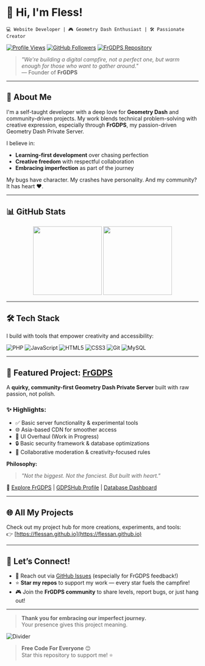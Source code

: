 # 👋 Hi, I'm Fless!  
`💻 Website Developer | 🎮 Geometry Dash Enthusiast | 🛠️ Passionate Creator`

[![Profile Views](https://komarev.com/ghpvc/?username=flessan&color=blue&style=flat-square)](https://github.com/flessan)
[![GitHub Followers](https://img.shields.io/github/followers/flessan?label=Follow%20Me&style=social)](https://github.com/flessan)
[![FrGDPS Repository](https://img.shields.io/badge/GDPS-FrGDPS-orange?logo=github)](https://github.com/flessan/FrGDPS)

> *"We're building a digital campfire, not a perfect one, but warm enough for those who want to gather around."*  
> — Founder of **FrGDPS**

---

## 🌟 About Me

I'm a self-taught developer with a deep love for **Geometry Dash** and community-driven projects. My work blends technical problem-solving with creative expression, especially through **FrGDPS**, my passion-driven Geometry Dash Private Server.

I believe in:
- **Learning-first development** over chasing perfection  
- **Creative freedom** with respectful collaboration  
- **Embracing imperfection** as part of the journey  

My bugs have character. My crashes have personality. And my community? It has heart ❤️.

---

## 📊 GitHub Stats

<div align="center">
  <img src="https://github-readme-stats.vercel.app/api?username=flessan&show_icons=true&theme=radical&count_private=true" height="180" />
  <img src="https://github-readme-streak-stats.herokuapp.com/?user=flessan&theme=radical" height="180" />
</div>

---

## 🛠️ Tech Stack

I build with tools that empower creativity and accessibility:

![PHP](https://img.shields.io/badge/PHP-777BB4?logo=php&logoColor=white)
![JavaScript](https://img.shields.io/badge/JavaScript-F7DF1E?logo=javascript&logoColor=black)
![HTML5](https://img.shields.io/badge/HTML5-E34F26?logo=html5&logoColor=white)
![CSS3](https://img.shields.io/badge/CSS3-1572B6?logo=css&logoColor=white)
![Git](https://img.shields.io/badge/Git-F05032?logo=git&logoColor=white)
![MySQL](https://img.shields.io/badge/MySQL-4479A1?logo=mysql&logoColor=white)

---

## 🚀 Featured Project: [FrGDPS](https://github.com/flessan/FrGDPS)

A **quirky, community-first Geometry Dash Private Server** built with raw passion, not polish.

### ✨ Highlights:
- ✅ Basic server functionality & experimental tools  
- 🌐 Asia-based CDN for smoother access  
- 🧪 UI Overhaul (Work in Progress)  
- 🔒 Basic security framework & database optimizations  
- 🤝 Collaborative moderation & creativity-focused rules  

**Philosophy:**  
> *"Not the biggest. Not the fanciest. But built with heart."*

🔗 [Explore FrGDPS](https://fless.netlify.app) | [GDPSHub Profile](https://gdpshub.com/gdps/2924) | [Database Dashboard](https://fless.ps.fhgdps.com)

---

## 🌐 All My Projects

Check out my project hub for more creations, experiments, and tools:  
👉 [https://flessan.github.io](https://flessan.github.io)

---

## 💬 Let’s Connect!

- 📧 Reach out via [GitHub Issues](https://github.com/flessan/FrGDPS/issues) (especially for FrGDPS feedback!)  
- ⭐ **Star my repos** to support my work — every star fuels the campfire!  
- 🎮 Join the **FrGDPS community** to share levels, report bugs, or just hang out!

---

> **Thank you for embracing our imperfect journey.**  
> Your presence gives this project meaning.

![Divider](https://raw.githubusercontent.com/andreasbm/readme/master/assets/lines/rainbow.png)

> **Free Code For Everyone** 😊  
> Star this repository to support me! ⭐
